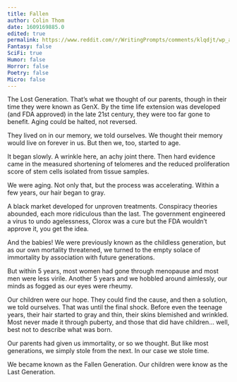 ```yaml
---
title: Fallen
author: Colin Thom
date: 1609169885.0
edited: true
permalink: https://www.reddit.com/r/WritingPrompts/comments/klqdjt/wp_aging_has_been_cured_for_hundreds_of_years_now/
Fantasy: false
SciFi: true
Humor: false
Horror: false
Poetry: false
Micro: false
---
```

The Lost Generation. That’s what we thought of our parents, though in their time they were known as GenX. By the time life extension was developed (and FDA approved) in the late 21st century, they were too far gone to benefit. Aging could be halted, not reversed.

They lived on in our memory, we told ourselves. We thought their memory would live on forever in us. But then we, too, started to age.

It began slowly. A wrinkle here, an achy joint there. Then hard evidence came in the measured shortening of telomeres and the reduced proliferation score of stem cells isolated from tissue samples.

We were aging. Not only that, but the process was accelerating. Within a few years, our hair began to gray.

A black market developed for unproven treatments. Conspiracy theories abounded, each more ridiculous than the last. The government engineered a virus to undo agelessness, Clorox was a cure but the FDA wouldn’t approve it, you get the idea.

And the babies! We were previously known as the childless generation, but as our own mortality threatened, we turned to the empty solace of immortality by association with future generations.

But within 5 years, most women had gone through menopause and most men were less virile. Another 5 years and we hobbled around aimlessly, our minds as fogged as our eyes were rheumy.

Our children were our hope. They could find the cause, and then a solution, we told ourselves. That was until the final shock. Before even the teenage years, their hair started to gray and thin, their skins blemished and wrinkled. Most never made it through puberty, and those that did have children... well, best not to describe what was born.

Our parents had given us immortality, or so we thought. But like most generations, we simply stole from the next. In our case we stole time.

We became known as the Fallen Generation. Our children were know as the Last Generation.
